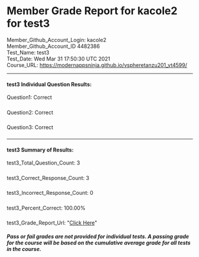 # Member Grade Report for kacole2 for test3  
   
Member_Github_Account_Login: kacole2  
Member_Github_Account_ID 4482386  
Test_Name: test3  
Test_Date: Wed Mar 31 17:50:30 UTC 2021  
Course_URL: https://modernappsninja.github.io/vspheretanzu201_vt4599/  
   
---  
#### test3 Individual Question Results:  
Question1: Correct  
#####  
Question2: Correct  
#####  
Question3: Correct  
#####  
---  
#### test3 Summary of Results:  
test3_Total_Question_Count: 3  
#####  
test3_Correct_Response_Count: 3  
#####  
test3_Incorrect_Response_Count: 0  
#####  
test3_Percent_Correct: 100.00%  
#####  
test3_Grade_Report_Url: "[Click Here](https://github.com/modernappsninjas/kacole2/blob/main/static/userdata/courses/vspheretanzu201_vt4599/grade_report.pr54.test3.md)"
##### Pass or fail grades are not provided for individual tests. A passing grade for the course will be based on the cumulative average grade for all tests in the course.  
